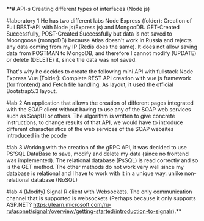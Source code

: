 **# API-s
Creating different types of interfaces (Node js)

#laboratory 1
He has two different labs
 Node Express (folder): Creation of Full REST-API with Node js(Express js) and MongooDB. GET-Created Successfully, POST-Created Successfully but data is not saved to Moongoose (mongoDB) because Atlas doesn't work in Russia and rejects any data coming from my IP (Redis does the same). It does not allow saving data from POSTMAN to MongoDB, and therefore I cannot modify (UPDATE) or delete (DELETE) it, since the data was not saved.
 
 That's why he decides to create the following mini API with fullstack
 Node Express Vue (Folder): Complete REST API creation with vue js framework (for frontend) and Fetch file handling. As layout, it used the official Bootstrap5.3 layout.
 
 
 #lab 2
An application that allows the creation of different pages integrated with the SOAP client without having to use any of the SOAP web services such as SoapUI or others.
The algorithm is written to give concrete instructions, to change results of that API, we would have to introduce different characteristics of the web services of the SOAP websites introduced in the pcode


 
 #lab 3 
 Working with the creation of the gRPC API, it was decided to use PS'SQL DataBase to save, modify and delete my data (since no frontend was implemented).
 The relational database (PsSQL) is read correctly and so is the GET method. The other methods do not work very well since my database is relational and I have to work with it in a unique way. unlike non-relational database (NoSQL)
 
  
  
  #lab 4 (Modify)
  Signal R client with Websockets. The only communication channel that is supported is websockets (Perhaps because it only supports ASP.NET? https://learn.microsoft.com/ru-ru/aspnet/signalr/overview/getting-started/introduction-to-signalr).**
